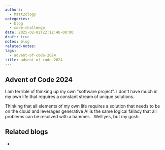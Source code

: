 ```yaml
---
authors:
  - Matt2ology
categories:
  - blog
  - code-challenge
date: 2025-02-02T22:12:48-08:00
draft: true
notes: blog
related-notes: 
tags:
  - advent-of-code-2024
title: advent-of-code-2024
---
```


## Advent of Code 2024

<!-- [Propose edits or changes on GitHub](link to GitHub repo of file) -->

I am terrible of thinking up my own "software project". I don't have much in
my own life that requires a constant stream of unique solutions.

Thinking that all elements of my own life requires a solution that needs
to be on the cloud and leverages generative AI is the same logical fallacy
that all problems can be resolved with a hammer... Well yes, but my gosh.


## Related blogs

<!-- [Related blog post]({{< ref "/post/blog/path_to_file.md" >}}) -->

-
